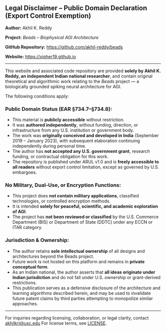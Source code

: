 ## Legal Disclaimer – Public Domain Declaration (Export Control Exemption)

**Author:** Akhil K. Reddy

**Project:** *Beads – Biophysical AGI Architecture*

**GitHub Repository:** https://github.com/akhil-reddy/beads

**Website:** https://xipher19.github.io

---

This website and associated code repository are provided **solely by Akhil K. Reddy, an independent Indian national researcher**, and contain original theoretical and algorithmic work relating to the *Beads* project — a biologically grounded spiking neural architecture for AGI.

The following conditions apply:

### Public Domain Status (EAR §734.7–§734.8):

* This material is **publicly accessible** without restriction.
* It was **authored independently**, without funding, direction, or infrastructure from any U.S. institution or government body.
* The work was **originally conceived and developed in India** (September 2019 – January 2023), with subsequent elaboration continuing independently during personal time.
* The author has **not accepted any U.S. government grant**, research funding, or contractual obligation for this work.
* The repository is published under ARUL v1.0 and is **freely accessible to all readers** without export control limitation, except as governed by U.S. embargoes.

### No Military, Dual-Use, or Encryption Functions:

* This project does **not contain military applications**, classified technologies, or controlled encryption methods.
* It is intended **solely for peaceful, scientific, and academic exploration of AGI**.
* The project has **not been reviewed or classified** by the U.S. Commerce Department (BIS) or Department of State (DDTC) under any ECCN or ITAR category.

### Jurisdiction & Ownership:

* The author retains **sole intellectual ownership** of all designs and architectures beyond the Beads project.
* Future work is not hosted on this platform and remains in **private conceptual form**.
* As an Indian national, the author asserts that **all ideas originate under Indian jurisdiction** and do not fall under U.S. ownership or grant-derived restrictions.
* This publication serves as a defensive disclosure of the architecture and learning algorithms described herein, and may be used to invalidate future patent claims by third parties attempting to monopolize similar approaches.

---

For inquiries regarding licensing, collaboration, or legal clarity, contact akhilkri@usc.edu
For license terms, see [LICENSE](./LICENSE.md).
